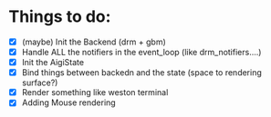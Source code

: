 # Things to do:

+ [x] (maybe) Init the Backend (drm + gbm)
+ [x] Handle ALL the notifiers in the event_loop (like drm_notifiers....)
+ [x] Init the AigiState
+ [x] Bind things between backedn and the state (space to rendering surface?)
+ [x] Render something like weston terminal
+ [x] Adding Mouse rendering
